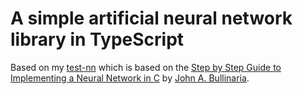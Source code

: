 # A simple artificial neural network library in TypeScript

Based on my [test-nn](https://github.com/winksaville/test-nn) which is based
on the [Step by Step Guide to Implementing a Neural Network in C](http://www.cs.bham.ac.uk/~jxb/INC/nn.html)
by [John A. Bullinaria](http://www.cs.bham.ac.uk/~jxb/).
